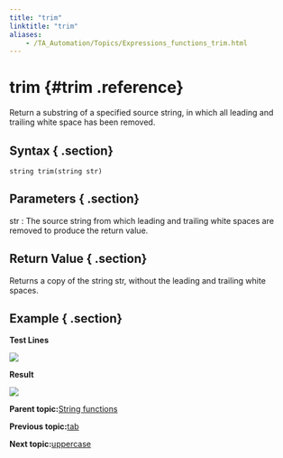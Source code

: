 ```yaml
--- 
title: "trim"
linktitle: "trim"
aliases: 
    - /TA_Automation/Topics/Expressions_functions_trim.html
---
```

# trim {#trim .reference}

Return a substring of a specified source string, in which all leading and trailing white space has been removed.

## Syntax { .section}

`string trim(string str)`

## Parameters { .section}

str
:   The source string from which leading and trailing white spaces are removed to produce the return value.

## Return Value { .section}

Returns a copy of the string str, without the leading and trailing white spaces.

## Example { .section}

**Test Lines**

![](../Images/automationguide_stringfunction_trim_pgm.png)

**Result**

![](../Images/automationguide_stringfunction_trim_res.png)

**Parent topic:**[String functions](../../TA_Automation/Topics/Expressions_string_functions.html)

**Previous topic:**[tab](../../TA_Automation/Topics/Expressions_functions_tab.html)

**Next topic:**[uppercase](../../TA_Automation/Topics/Expressions_functions_uppercase.html)

